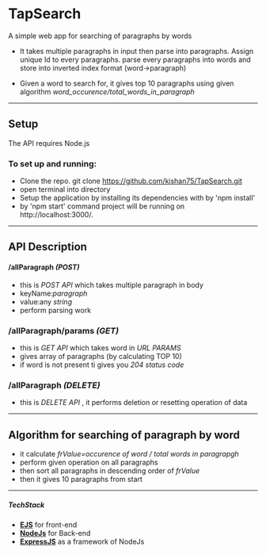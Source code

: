 # TapSearch
A simple web app for searching of paragraphs by words 

* It takes multiple paragraphs in input then parse into paragraphs.
 Assign unique Id to every paragraphs.
 parse every paragraphs into words and store into inverted index format (word->paragraph)

* Given a word to search for, it gives top 10 paragraphs using given algorithm 
*word_occurence/total_words_in_paragraph*
***
## Setup
The API requires Node.js

### To set up and running:

* Clone the repo.
git clone https://github.com/kishan75/TapSearch.git
* open terminal into directory
* Setup the application by installing its dependencies with by 'npm install'
* by 'npm start' command project will be running on http://localhost:3000/.
***
## API Description
#### /allParagraph *(POST)*
* this is *POST API* which takes multiple paragraph in body
* keyName:*paragraph* 
* value:any *string*
* perform parsing work
### /allParagraph/params *(GET)*
* this is *GET API* which takes word in *URL PARAMS*
* gives array of paragraphs (by calculating TOP 10)
* if word is not present ti gives you *204 status code*
### /allParagraph *(DELETE)*
* this is *DELETE API* , it performs deletion or resetting operation of data
------
## Algorithm for searching of paragraph by word
* it calculate *frValue=occurence of word / total words in paragrapgh*
* perform given operation on all paragraphs
* then sort all paragraphs in descending order of *frValue*
* then it gives 10 paragraphs from start
--- 
##### TechStack
* [**EJS**](https://ejs.co/) for front-end
* [**NodeJs**](https://nodejs.org/en/) for Back-end 
* [**ExpressJS**](https://expressjs.com/) as a framework of NodeJs
